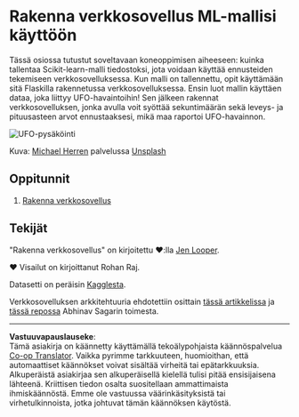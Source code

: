 <!--
CO_OP_TRANSLATOR_METADATA:
{
  "original_hash": "9836ff53cfef716ddfd70e06c5f43436",
  "translation_date": "2025-09-05T00:36:44+00:00",
  "source_file": "3-Web-App/README.md",
  "language_code": "fi"
}
-->
# Rakenna verkkosovellus ML-mallisi käyttöön

Tässä osiossa tutustut soveltavaan koneoppimisen aiheeseen: kuinka tallentaa Scikit-learn-malli tiedostoksi, jota voidaan käyttää ennusteiden tekemiseen verkkosovelluksessa. Kun malli on tallennettu, opit käyttämään sitä Flaskilla rakennetussa verkkosovelluksessa. Ensin luot mallin käyttäen dataa, joka liittyy UFO-havaintoihin! Sen jälkeen rakennat verkkosovelluksen, jonka avulla voit syöttää sekuntimäärän sekä leveys- ja pituusasteen arvot ennustaaksesi, mikä maa raportoi UFO-havainnon.

![UFO-pysäköinti](../../../3-Web-App/images/ufo.jpg)

Kuva: <a href="https://unsplash.com/@mdherren?utm_source=unsplash&utm_medium=referral&utm_content=creditCopyText">Michael Herren</a> palvelussa <a href="https://unsplash.com/s/photos/ufo?utm_source=unsplash&utm_medium=referral&utm_content=creditCopyText">Unsplash</a>

## Oppitunnit

1. [Rakenna verkkosovellus](1-Web-App/README.md)

## Tekijät

"Rakenna verkkosovellus" on kirjoitettu ♥️:lla [Jen Looper](https://twitter.com/jenlooper).

♥️ Visailut on kirjoittanut Rohan Raj.

Datasetti on peräisin [Kagglesta](https://www.kaggle.com/NUFORC/ufo-sightings).

Verkkosovelluksen arkkitehtuuria ehdotettiin osittain [tässä artikkelissa](https://towardsdatascience.com/how-to-easily-deploy-machine-learning-models-using-flask-b95af8fe34d4) ja [tässä repossa](https://github.com/abhinavsagar/machine-learning-deployment) Abhinav Sagarin toimesta.

---

**Vastuuvapauslauseke**:  
Tämä asiakirja on käännetty käyttämällä tekoälypohjaista käännöspalvelua [Co-op Translator](https://github.com/Azure/co-op-translator). Vaikka pyrimme tarkkuuteen, huomioithan, että automaattiset käännökset voivat sisältää virheitä tai epätarkkuuksia. Alkuperäistä asiakirjaa sen alkuperäisellä kielellä tulisi pitää ensisijaisena lähteenä. Kriittisen tiedon osalta suositellaan ammattimaista ihmiskäännöstä. Emme ole vastuussa väärinkäsityksistä tai virhetulkinnoista, jotka johtuvat tämän käännöksen käytöstä.